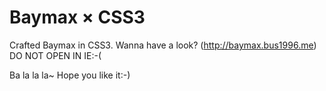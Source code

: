 # Baymax × CSS3

Crafted Baymax in CSS3. Wanna have a look? (http://baymax.bus1996.me) DO NOT OPEN IN IE:-(

Ba la la la~ Hope you like it:-)
